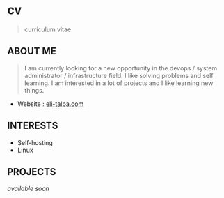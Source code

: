 # cv
>curriculum vitae

## ABOUT ME

>I am currently looking for a new opportunity in the devops / system administrator / infrastructure field.
>I like solving problems and self learning.
>I am interested in a lot of projects and I like learning new things.

- Website : [eli-talpa.com](https://eli-talpa.com)

## INTERESTS
- Self-hosting
- Linux

## PROJECTS
*available soon*
